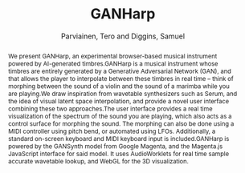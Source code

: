 ---
title: "GANHarp"
abstract: "We present GANHarp, an experimental browser-based musical instrument powered by AI-generated timbres.GANHarp is a musical instrument whose timbres are entirely generated by a Generative Adversarial Network (GAN), and that allows the player to interpolate between these timbres in real time – think of morphing between the sound of a violin and the sound of a marimba while you are playing.We draw inspiration from wavetable synthesizers such as Serum, and the idea of visual latent space interpolation, and provide a novel user interface combining these two approaches.The user interface provides a real time visualization of the spectrum of the sound you are playing, which also acts as a control surface for morphing the sound. The morphing can also be done using a MIDI controller using pitch bend, or automated using LFOs. Additionally, a standard on-screen keyboard and MIDI keyboard input is included.GANHarp is powered by the GANSynth model from Google Magenta, and the Magenta.js JavaScript interface for said model. It uses AudioWorklets for real time sample accurate wavetable lookup, and WebGL for the 3D visualization."
address: "Trondheim"
booktitle: "Proceedings of the International Web Audio Conference 2019"
editor: ""
month: "December"
publisher: "NTNU"
series: "WAC'19"
pages: ""
ID: "17"
author: "Parviainen, Tero and Diggins, Samuel"
webAuthor: "Tero Parviainen, Samuel Diggins"
track: "Demo"
year: "2019"
tags: year2019
media: ""
pdflink: "/_data/papers/pdf/2019/2019_17.pdf"
ISSN: ""
---